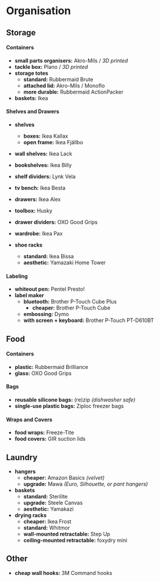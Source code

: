 # Organisation

## Storage

#### Containers

- **small parts organisers:** Akro-Mils / *3D printed*
- **tackle box:** Plano / *3D printed*
- **storage totes** 
	- **standard:** Rubbermaid Brute
	- **attached lid:** Akro-Mils / Monoflo
	- **more durable:** Rubbermaid ActionPacker
- **baskets:** Ikea

#### Shelves and Drawers

- **shelves** 
	- **boxes:** Ikea Kallax
	- **open frame:** Ikea Fjällbo
- **wall shelves:** Ikea Lack
- **bookshelves:** Ikea Billy
- **shelf dividers:** Lynk Vela

- **tv bench:** Ikea Besta

- **drawers:** Ikea Alex
- **toolbox:** Husky
- **drawer dividers:** OXO Good Grips

- **wardrobe:** Ikea Pax 
- **shoe racks** 
	- **standard:** Ikea Bissa
	- **aesthetic:** Yamazaki Home Tower

#### Labeling

- **whiteout pen:** Pentel Presto!
- **label maker** 
	- **bluetooth:** Brother P-Touch Cube Plus
		- **cheaper:** Brother P-Touch Cube
	- **embossing:** Dymo
	- **with screen + keyboard:** Brother P-Touch PT-D610BT

## Food 

#### Containers

- **plastic:** Rubbermaid Brilliance
- **glass:** OXO Good Grips

#### Bags

- **reusable silicone bags:** (re)zip *(dishwasher safe)*
- **single-use plastic bags:** Ziploc freezer bags

#### Wraps and Covers

- **food wraps:** Freeze-Tite
- **food covers:** GIR suction lids

## Laundry

- **hangers**
	- **cheaper:** Amazon Basics *(velvet)*
	- **upgrade:** Mawa *(Euro, Silhouette, or pant hangers)*
- **baskets** 
	- **standard:** Sterilite
	- **upgrade:** Steele Canvas
	- **aesthetic:** Yamakazi
- **drying racks**
	- **cheaper:** Ikea Frost
	- **standard:** Whitmor
	- **wall-mounted retractable:** Step Up
	- **ceiling-mounted retractable:** foxydry mini

## Other

- **cheap wall hooks:** 3M Command hooks 